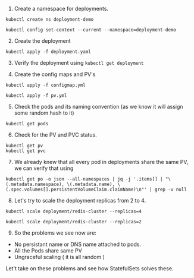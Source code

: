 1. Create a namespace for deployments.
``` 
kubectl create ns deployment-demo 
```

``` 
kubectl config set-context --current --namespace=deployment-demo 
```
2. Create the deployment 

```
kubectl apply -f deployment.yaml
```
3. Verify the deployment using `kubectl get deployment`

4. Create the config maps and PV's

``` 
kubectl apply -f configmap.yml
```
```
kubectl apply -f pv.yml
```
5. Check the pods and its naming convention (as we know it will assign some random hash to it)
``` 
kubectl get pods
```
6. Check for the PV and PVC status.

``` 
kubectl get pv 
kubectl get pvc
```
7. We already knew that all every pod in deployments share the same PV, we can verify that using

```
kubectl get po -o json --all-namespaces | jq -j '.items[] | "\(.metadata.namespace), \(.metadata.name), \(.spec.volumes[].persistentVolumeClaim.claimName)\n"' | grep -v null

```
8. Let's try to scale the deployment replicas from 2 to 4. 
```
kubectl scale deployment/redis-cluster --replicas=4
```
```
kubectl scale deployment/redis-cluster --replicas=2
```

9. So the problems we see now are:
 - No persistant name or DNS name attached to pods.
 - All the Pods share same PV
 - Ungraceful scaling ( it is all random )

Let't take on these problems and see how StatefulSets solves these.

